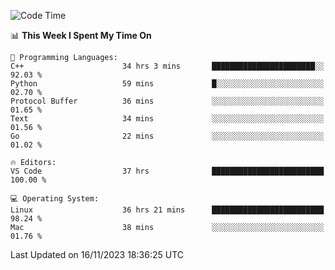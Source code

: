 
<!--START_SECTION:waka-->
![Code Time](http://img.shields.io/badge/Code%20Time-1%2C332%20hrs%2017%20mins-blue)

📊 **This Week I Spent My Time On** 

```text
💬 Programming Languages: 
C++                      34 hrs 3 mins       ███████████████████████░░   92.03 % 
Python                   59 mins             █░░░░░░░░░░░░░░░░░░░░░░░░   02.70 % 
Protocol Buffer          36 mins             ░░░░░░░░░░░░░░░░░░░░░░░░░   01.65 % 
Text                     34 mins             ░░░░░░░░░░░░░░░░░░░░░░░░░   01.56 % 
Go                       22 mins             ░░░░░░░░░░░░░░░░░░░░░░░░░   01.02 % 

🔥 Editors: 
VS Code                  37 hrs              █████████████████████████   100.00 % 

💻 Operating System: 
Linux                    36 hrs 21 mins      █████████████████████████   98.24 % 
Mac                      38 mins             ░░░░░░░░░░░░░░░░░░░░░░░░░   01.76 % 
```


 Last Updated on 16/11/2023 18:36:25 UTC
<!--END_SECTION:waka-->

